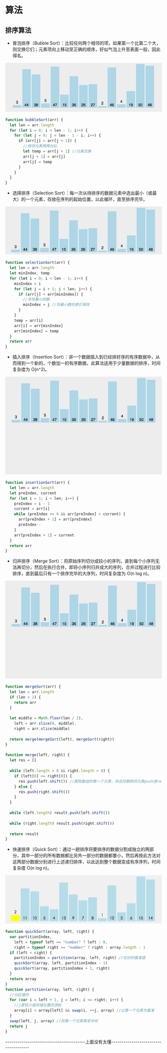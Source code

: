 # 算法

## 排序算法

- 冒泡排序（Bubble Sort）：比较任何两个相邻的项，如果第一个比第二个大，则交换它们；元素项向上移动至正确的顺序，好似气泡上升至表面一般，因此得名。

![冒泡排序](./images/maopao.GIF)

```js
function bubbleSort(arr) {
  let len = arr.length
  for (let i = 0; i < len - 1; i++) {
    for (let j = 0; j < len - 1 - i; i++) {
      if (arr[j] > arr[j + 1]) {
        //相邻元素两两对比
        let temp = arr[j + 1] //元素交换
        arr[j + 1] = arr[j]
        arr[j] = temp
      }
    }
  }
}
```

- 选择排序（Selection Sort）：每一次从待排序的数据元素中选出最小（或最大）的一个元素，存放在序列的起始位置，以此循环，直至排序完毕。

![选择排序](./images/xuanze.GIF)

```js
function selectionSort(arr) {
  let len = arr.length
  let minIndex, temp
  for (let i = 0; i < len - 1; i++) {
    minIndex = i
    for (let j = i + 1; j < len; j++) {
      if (arr[j] < arr[minIndex]) {
        //寻找最小的数
        minIndex = j //将最小数的索引保存
      }
    }
    temp = arr[i]
    arr[i] = arr[minIndex]
    arr[minIndex] = temp
  }
  return arr
}
```

- 插入排序（Insertion Sort）：讲一个数据插入到已经排好序的有序数据中，从而得到一个新的，个数加一的有序数据，此算法适用于少量数据的排序，时间复杂度为 O(n^2)。

![插入排序](./images/charu.GIF)

```js
function insertionSort(arr) {
  let len = arr.length
  let preIndex, current
  for (let i = 1; i < len; i++) {
    preIndex = i - 1
    current = arr[i]
    while (preIndex >= 0 && arr[preIndex] > current) {
      arr[preIndex + 1] = arr[preIndex]
      preIndex--
    }
    arr[preIndex + 1] = current
  }
  return arr
}
```

- 归并排序（Merge Sort）：将原始序列切分成较小的序列，直到每个小序列无法再切分，然后在执行合并，即将小序列归并成大的序列，合并过程进行比较排序，直到最后只有一个排序完毕的大序列，时间复杂度为 O(n log n)。

![归并排序](./images/guibing.GIF)

```js
function mergeSort(arr) {
  let len = arr.length
  if (len < 2) {
    return arr
  }

  let middle = Math.floor(len / 2),
    left = arr.slice(0, middle),
    right = arr.slice(middle)

  return merge(mergeSort(left), mergeSort(right))
}

function merge(left, right) {
  let res = []

  while (left.length > 0 && right.length > 0) {
    if (left[0] <= right[0]) {
      res.push(left.shift()) //删除数组的第一个元素，并且将删除的元素push进res数组
    } else {
      res.push(right.shift())
    }
  }

  while (left.length) result.push(left.shift())

  while (right.length) result.push(right.shift())

  return result
}
```

- 快速排序（Quick Sort）：通过一趟排序将要排序的数据分割成独立的两部分，其中一部分的所有数据都比另外一部分的数据都要小，然后再按此方法对这两部分数据分别进行上述递归排序，以此达到整个数据变成有序序列，时间复杂度 O(n log n)。

![快速排序](./images/kuaisu.GIF)

```js
function quickSort(array, left, right) {
  var partitionIndex,
    left = typeof left == "number" ? left : 0,
    right = typeof right == "number" ? right : array.length - 1
  if (left < right) {
    partitionIndex = partition(array, left, right) //切分的基准值
    quickSort(array, left, partitionIndex - 1)
    quickSort(array, partitionIndex + 1, right)
  }
  return array
}
function partition(array, left, right) {
  //分区操作
  for (var i = left + 1, j = left; i <= right; i++) {
    //j是较小值存储位置的游标
    array[i] < array[left] && swap(i, ++j, array) //以第一个元素为基准
  }
  swap(left, j, array) //将第一个元素移至中间
  return j
}
```

----------------------------------------上面没有太懂-------------------------------------
